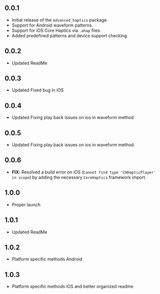 ## 0.0.1

- Initial release of the `advanced_haptics` package.
- Support for Android waveform patterns.
- Support for iOS Core Haptics via `.ahap` files.
- Added predefined patterns and device support checking.

## 0.0.2

- Updated ReadMe

## 0.0.3

- Updated Fixed bug in iOS

## 0.0.4

- Updated Fixing play back issues on ios in waveform method

## 0.0.5

- Updated Fixing play back issues on ios in waveform method

## 0.0.6

- **FIX:** Resolved a build error on iOS (`Cannot find type 'CHHapticPlayer' in scope`) by adding the necessary `CoreHaptics` framework import.

## 1.0.0

- Proper launch

## 1.0.1

- Updated ReadMe


## 1.0.2

- Platform specific methods Android

## 1.0.3

- Platform specific methods iOS and better organized readme